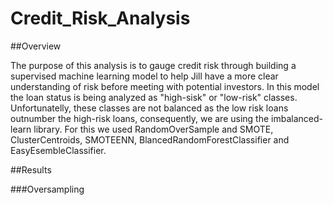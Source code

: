 # Credit_Risk_Analysis

##Overview

The purpose of this analysis is to gauge credit risk through building a supervised machine learning model to help Jill have a more clear understanding of risk before meeting with potential investors. In this model the loan status is being analyzed as "high-sisk" or "low-risk" classes. Unfortunatelly, these classes are not balanced as the low risk loans outnumber the high-risk loans, consequently, we are using the imbalanced-learn library. For this we used RandomOverSample and SMOTE, ClusterCentroids, SMOTEENN, BlancedRandomForestClassifier and EasyEsembleClassifier. 


##Results

###Oversampling


